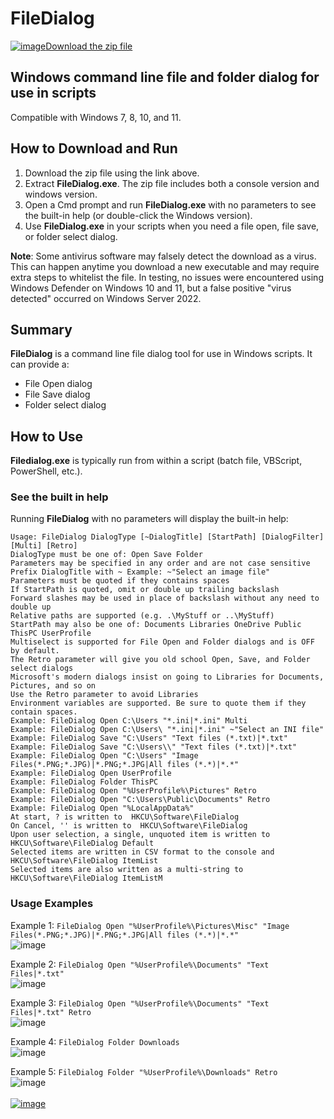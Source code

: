 # FileDialog

[![image](https://user-images.githubusercontent.com/79026235/152910441-59ba653c-5607-4f59-90c0-bc2851bf2688.png)Download the zip file](https://github.com/LesFerch/FileDialog/releases/download/1.3.0/FileDialog.zip)

## Windows command line file and folder dialog for use in scripts

Compatible with Windows 7, 8, 10, and 11.

## How to Download and Run

1. Download the zip file using the link above.
2. Extract **FileDialog.exe**. The zip file includes both a console version and windows version.
3. Open a Cmd prompt and run **FileDialog.exe** with no parameters to see the built-in help (or double-click the Windows version).
5. Use **FileDialog.exe** in your scripts when you need a file open, file save, or folder select dialog.

**Note**: Some antivirus software may falsely detect the download as a virus. This can happen anytime you download a new executable and may require extra steps to whitelist the file. In testing, no issues were encountered using Windows Defender on Windows 10 and 11, but a false positive "virus detected" occurred on Windows Server 2022.

## Summary

**FileDialog** is a command line file dialog tool for use in Windows scripts. It can provide a:
- File Open dialog
- File Save dialog
- Folder select dialog

## How to Use

**Filedialog.exe** is typically run from within a script (batch file, VBScript, PowerShell, etc.).

### See the built in help

Running **FileDialog** with no parameters will display the built-in help:
```
Usage: FileDialog DialogType [~DialogTitle] [StartPath] [DialogFilter] [Multi] [Retro]
DialogType must be one of: Open Save Folder
Parameters may be specified in any order and are not case sensitive
Prefix DialogTitle with ~ Example: ~"Select an image file"
Parameters must be quoted if they contains spaces
If StartPath is quoted, omit or double up trailing backslash
Forward slashes may be used in place of backslash without any need to double up
Relative paths are supported (e.g. .\MyStuff or ..\MyStuff)
StartPath may also be one of: Documents Libraries OneDrive Public ThisPC UserProfile
Multiselect is supported for File Open and Folder dialogs and is OFF by default.
The Retro parameter will give you old school Open, Save, and Folder select dialogs
Microsoft's modern dialogs insist on going to Libraries for Documents, Pictures, and so on
Use the Retro parameter to avoid Libraries
Environment variables are supported. Be sure to quote them if they contain spaces.
Example: FileDialog Open C:\Users "*.ini|*.ini" Multi
Example: FileDialog Open C:\Users\ "*.ini|*.ini" ~"Select an INI file"
Example: FileDialog Save "C:\Users" "Text files (*.txt)|*.txt"
Example: FileDialog Save "C:\Users\\" "Text files (*.txt)|*.txt"
Example: FileDialog Open "C:\Users" "Image Files(*.PNG;*.JPG)|*.PNG;*.JPG|All files (*.*)|*.*"
Example: FileDialog Open UserProfile
Example: FileDialog Folder ThisPC
Example: FileDialog Open "%UserProfile%\Pictures" Retro
Example: FileDialog Open "C:\Users\Public\Documents" Retro
Example: FileDialog Open "%LocalAppData%"
At start, ? is written to  HKCU\Software\FileDialog
On Cancel, '' is written to  HKCU\Software\FileDialog
Upon user selection, a single, unquoted item is written to HKCU\Software\FileDialog Default
Selected items are written in CSV format to the console and HKCU\Software\FileDialog ItemList
Selected items are also written as a multi-string to HKCU\Software\FileDialog ItemListM
```


### Usage Examples

Example 1:
`FileDialog Open "%UserProfile%\Pictures\Misc" "Image Files(*.PNG;*.JPG)|*.PNG;*.JPG|All files (*.*)|*.*"`\
![image](https://user-images.githubusercontent.com/79026235/163309637-419b7aba-ec49-4d4a-b307-ce8ac0677f54.png)


Example 2:
`FileDialog Open "%UserProfile%\Documents" "Text Files|*.txt"`\
![image](https://user-images.githubusercontent.com/79026235/163312124-804e5a58-eecb-46dc-b8dd-c52278567b7a.png)

Example 3:
`FileDialog Open "%UserProfile%\Documents" "Text Files|*.txt" Retro`\
![image](https://user-images.githubusercontent.com/79026235/163312322-16e9dedc-83a4-4eab-b312-7717ebe03c86.png)

Example 4:
`FileDialog Folder Downloads`\
![image](https://user-images.githubusercontent.com/79026235/163312451-88d5afc4-9ac6-4650-9165-3e2b4e28253c.png)

Example 5:
`FileDialog Folder "%UserProfile%\Downloads" Retro`\
![image](https://user-images.githubusercontent.com/79026235/163312686-5bc42060-b1dc-40e6-aaf9-f0a5a7418557.png)
\
\
[![image](https://user-images.githubusercontent.com/79026235/153264696-8ec747dd-37ec-4fc1-89a1-3d6ea3259a95.png)](https://github.com/LesFerch/FileDialog)
